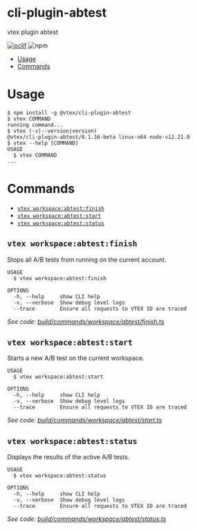 cli-plugin-abtest
===================

vtex plugin abtest

[![oclif](https://img.shields.io/badge/cli-oclif-brightgreen.svg)](https://oclif.io)
![npm](https://img.shields.io/npm/v/@vtex/cli-plugin-abtest)

<!-- toc -->
* [Usage](#usage)
* [Commands](#commands)
<!-- tocstop -->
# Usage
<!-- usage -->
```sh-session
$ npm install -g @vtex/cli-plugin-abtest
$ vtex COMMAND
running command...
$ vtex (-v|--version|version)
@vtex/cli-plugin-abtest/0.1.16-beta linux-x64 node-v12.21.0
$ vtex --help [COMMAND]
USAGE
  $ vtex COMMAND
...
```
<!-- usagestop -->
# Commands
<!-- commands -->
* [`vtex workspace:abtest:finish`](#vtex-workspaceabtestfinish)
* [`vtex workspace:abtest:start`](#vtex-workspaceabteststart)
* [`vtex workspace:abtest:status`](#vtex-workspaceabteststatus)

## `vtex workspace:abtest:finish`

Stops all A/B tests from running on the current account.

```
USAGE
  $ vtex workspace:abtest:finish

OPTIONS
  -h, --help     show CLI help
  -v, --verbose  Show debug level logs
  --trace        Ensure all requests to VTEX IO are traced
```

_See code: [build/commands/workspace/abtest/finish.ts](https://github.com/vtex/cli-plugin-abtest/blob/v0.1.16-beta/build/commands/workspace/abtest/finish.ts)_

## `vtex workspace:abtest:start`

Starts a new A/B test on the current workspace.

```
USAGE
  $ vtex workspace:abtest:start

OPTIONS
  -h, --help     show CLI help
  -v, --verbose  Show debug level logs
  --trace        Ensure all requests to VTEX IO are traced
```

_See code: [build/commands/workspace/abtest/start.ts](https://github.com/vtex/cli-plugin-abtest/blob/v0.1.16-beta/build/commands/workspace/abtest/start.ts)_

## `vtex workspace:abtest:status`

Displays the results of the active A/B tests.

```
USAGE
  $ vtex workspace:abtest:status

OPTIONS
  -h, --help     show CLI help
  -v, --verbose  Show debug level logs
  --trace        Ensure all requests to VTEX IO are traced
```

_See code: [build/commands/workspace/abtest/status.ts](https://github.com/vtex/cli-plugin-abtest/blob/v0.1.16-beta/build/commands/workspace/abtest/status.ts)_
<!-- commandsstop -->
